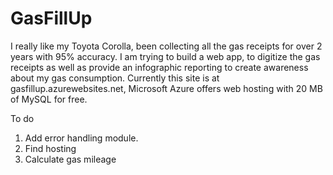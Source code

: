 GasFillUp
=========

I really like my Toyota Corolla, been collecting all the gas receipts for over 2 years with 95% accuracy. I am trying to build a web app, to digitize the gas receipts as well as provide an infographic reporting to create awareness about my gas consumption.  Currently this site is at gasfillup.azurewebsites.net, Microsoft Azure offers web hosting with 20 MB of MySQL for free. 


To do 

1. Add error handling module. 
2. Find hosting
3. Calculate gas mileage 

